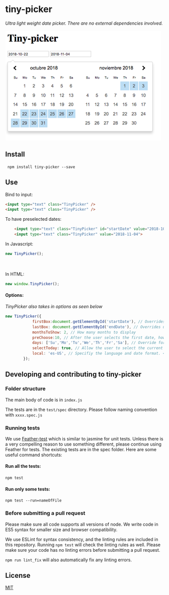 # tiny-picker

*Ultra light weight date picker. There are no external dependencies involved.*<br><br>
![Optional Text](./docs/example.png)
## Install

` npm install tiny-picker --save`

## Use

Bind to input:

```html
<input type="text" class="TinyPicker" />
<input type="text" class="TinyPicker" />
```
To have preselected dates:
```html
    <input type="text" class="TinyPicker" id="startDate" value="2018-10-22">
    <input type="text" class="TinyPicker" value="2018-11-04">
```
In Javascript:<br>
```js
new TinyPicker();
```
<br><br>
In HTML:<br>
```js
new window.TinyPicker();
```

#### Options:
*TinyPicker also takes in options as seen below*
```js
new TinyPicker({
            firstBox:document.getElementById('startDate'), // Overrides us finding the first input box
            lastBox: document.getElementById('endDate'), // Overrides us finding the last input box
            monthsToShow: 2, // How many months to display
            preChoose:10, // After the user selects the first date, how many days in the future do you want us to prehighlight
            days: ['Su','Mo','Tu','We','Th','Fr','Sa'], // Override for day abbreviations in the calendar
            selectToday: true, // Allow the user to select the current date
            local: 'es-US', // Specifiy the language and date format. < IE 10 defaults to en-US
        });
```

## Developing and contributing to tiny-picker
### Folder structure
The main body of code is in `index.js`

The tests are in the `test/spec` directory. Please follow naming convention with `xxxx.spec.js`

### Running tests

We use [Feather-test](https://www.npmjs.com/package/feather-test) which is similar to jasmine for unit tests. Unless there is a very compelling reason to use something different, please continue using Feather for tests. The existing tests are in the spec folder. Here are some useful command shortcuts:

#### Run all the tests:

`npm test`

#### Run only some tests:

`npm test --run=nameOfFile`

### Before submitting a pull request

Please make sure all code supports all versions of node. We write code in ES5 syntax for smaller size and browser compatibility.

We use ESLint for syntax consistency, and the linting rules are included in this repository. Running `npm test` will check the linting rules as well. Please make sure your code has no linting errors before submitting a pull request.

`npm run lint_fix` will also automatically fix any linting errors.

## License

[MIT](https://github.com/raymondborkowski/4loop/blob/master/LICENSE)
